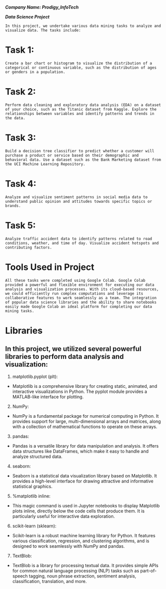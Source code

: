 _**Company Name: Prodigy_InfoTech**_

_**Data Science Project**_

```
In this project, we undertake various data mining tasks to analyze and visualize data. The tasks include:
```

# Task 1:
```
Create a bar chart or histogram to visualize the distribution of a categorical or continuous variable, such as the distribution of ages or genders in a population.
```
# Task 2:
```
Perform data cleaning and exploratory data analysis (EDA) on a dataset of your choice, such as the Titanic dataset from Kaggle. Explore the relationships between variables and identify patterns and trends in the data.
```
# Task 3:
```
Build a decision tree classifier to predict whether a customer will purchase a product or service based on their demographic and behavioral data. Use a dataset such as the Bank Marketing dataset from the UCI Machine Learning Repository.
```
# Task 4:
```
Analyze and visualize sentiment patterns in social media data to understand public opinion and attitudes towards specific topics or brands.
```
# Task 5:
```
Analyze traffic accident data to identify patterns related to road conditions, weather, and time of day. Visualize accident hotspots and contributing factors.
```

# Tools Used in Project
```
All these tasks were completed using Google Colab. Google Colab provided a powerful and flexible environment for executing our data analysis and visualization processes. With its cloud-based resources, we could efficiently run complex computations and leverage its collaborative features to work seamlessly as a team. The integration of popular data science libraries and the ability to share notebooks easily made Google Colab an ideal platform for completing our data mining tasks.
```

# Libraries
## In this project, we utilized several powerful libraries to perform data analysis and visualization:
1. matplotlib.pyplot (plt):
- Matplotlib is a comprehensive library for creating static, animated, and interactive visualizations in Python. The pyplot module provides a MATLAB-like interface for plotting.

2. NumPy:
- NumPy is a fundamental package for numerical computing in Python. It provides support for large, multi-dimensional arrays and matrices, along with a collection of mathematical functions to operate on these arrays.

3. pandas:
- Pandas is a versatile library for data manipulation and analysis. It offers data structures like DataFrames, which make it easy to handle and analyze structured data.

4. seaborn:
- Seaborn is a statistical data visualization library based on Matplotlib. It provides a high-level interface for drawing attractive and informative statistical graphics.

5. %matplotlib inline:
- This magic command is used in Jupyter notebooks to display Matplotlib plots inline, directly below the code cells that produce them. It is particularly useful for interactive data exploration.

6. scikit-learn (sklearn):
- Scikit-learn is a robust machine learning library for Python. It features various classification, regression, and clustering algorithms, and is designed to work seamlessly with NumPy and pandas.

7. TextBlob:
- TextBlob is a library for processing textual data. It provides simple APIs for common natural language processing (NLP) tasks such as part-of-speech tagging, noun phrase extraction, sentiment analysis, classification, translation, and more.
